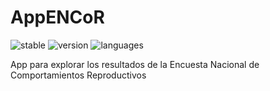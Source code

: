 # AppENCoR

![stable](https://img.shields.io/badge/lifecycle-stable-brightgreen.svg)
![version](https://img.shields.io/github/v/release/UnaImagen/AppENCoR)
![languages](https://img.shields.io/github/languages/count/UnaImagen/AppENCoR)

App para explorar los resultados de la Encuesta Nacional de Comportamientos Reproductivos
